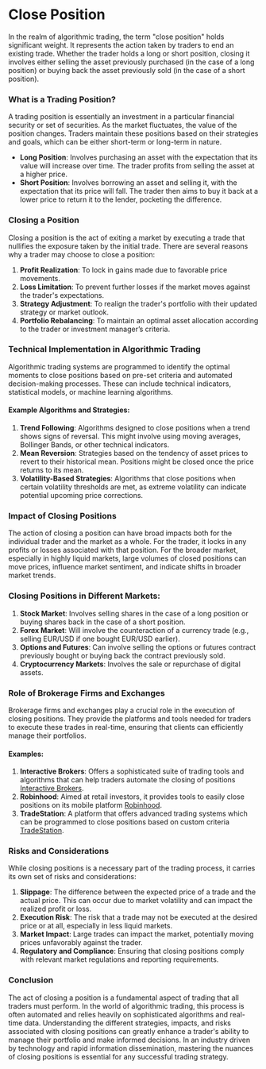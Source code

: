 # Close Position

In the realm of algorithmic trading, the term "close position" holds significant weight. It represents the action taken by traders to end an existing trade. Whether the trader holds a long or short position, closing it involves either selling the asset previously purchased (in the case of a long position) or buying back the asset previously sold (in the case of a short position).

### What is a Trading Position?

A trading position is essentially an investment in a particular financial security or set of securities. As the market fluctuates, the value of the position changes. Traders maintain these positions based on their strategies and goals, which can be either short-term or long-term in nature.

- **Long Position**: Involves purchasing an asset with the expectation that its value will increase over time. The trader profits from selling the asset at a higher price.
- **Short Position**: Involves borrowing an asset and selling it, with the expectation that its price will fall. The trader then aims to buy it back at a lower price to return it to the lender, pocketing the difference.

### Closing a Position

Closing a position is the act of exiting a market by executing a trade that nullifies the exposure taken by the initial trade. There are several reasons why a trader may choose to close a position:

1. **Profit Realization**: To lock in gains made due to favorable price movements.
2. **Loss Limitation**: To prevent further losses if the market moves against the trader's expectations.
3. **Strategy Adjustment**: To realign the trader's portfolio with their updated strategy or market outlook.
4. **Portfolio Rebalancing**: To maintain an optimal asset allocation according to the trader or investment manager’s criteria.

### Technical Implementation in Algorithmic Trading

Algorithmic trading systems are programmed to identify the optimal moments to close positions based on pre-set criteria and automated decision-making processes. These can include technical indicators, statistical models, or machine learning algorithms.

#### Example Algorithms and Strategies:

1. **Trend Following**: Algorithms designed to close positions when a trend shows signs of reversal. This might involve using moving averages, Bollinger Bands, or other technical indicators.
2. **Mean Reversion**: Strategies based on the tendency of asset prices to revert to their historical mean. Positions might be closed once the price returns to its mean.
3. **Volatility-Based Strategies**: Algorithms that close positions when certain volatility thresholds are met, as extreme volatility can indicate potential upcoming price corrections.

### Impact of Closing Positions

The action of closing a position can have broad impacts both for the individual trader and the market as a whole. For the trader, it locks in any profits or losses associated with that position. For the broader market, especially in highly liquid markets, large volumes of closed positions can move prices, influence market sentiment, and indicate shifts in broader market trends.

### Closing Positions in Different Markets:

1. **Stock Market**: Involves selling shares in the case of a long position or buying shares back in the case of a short position.
2. **Forex Market**: Will involve the counteraction of a currency trade (e.g., selling EUR/USD if one bought EUR/USD earlier).
3. **Options and Futures**: Can involve selling the options or futures contract previously bought or buying back the contract previously sold.
4. **Cryptocurrency Markets**: Involves the sale or repurchase of digital assets.

### Role of Brokerage Firms and Exchanges

Brokerage firms and exchanges play a crucial role in the execution of closing positions. They provide the platforms and tools needed for traders to execute these trades in real-time, ensuring that clients can efficiently manage their portfolios.

#### Examples:

1. **Interactive Brokers**: Offers a sophisticated suite of trading tools and algorithms that can help traders automate the closing of positions [Interactive Brokers](https://www.interactivebrokers.com).
2. **Robinhood**: Aimed at retail investors, it provides tools to easily close positions on its mobile platform [Robinhood](https://www.robinhood.com).
3. **TradeStation**: A platform that offers advanced trading systems which can be programmed to close positions based on custom criteria [TradeStation](https://www.tradestation.com).

### Risks and Considerations

While closing positions is a necessary part of the trading process, it carries its own set of risks and considerations:

1. **Slippage**: The difference between the expected price of a trade and the actual price. This can occur due to market volatility and can impact the realized profit or loss.
2. **Execution Risk**: The risk that a trade may not be executed at the desired price or at all, especially in less liquid markets.
3. **Market Impact**: Large trades can impact the market, potentially moving prices unfavorably against the trader.
4. **Regulatory and Compliance**: Ensuring that closing positions comply with relevant market regulations and reporting requirements.

### Conclusion

The act of closing a position is a fundamental aspect of trading that all traders must perform. In the world of algorithmic trading, this process is often automated and relies heavily on sophisticated algorithms and real-time data. Understanding the different strategies, impacts, and risks associated with closing positions can greatly enhance a trader's ability to manage their portfolio and make informed decisions. In an industry driven by technology and rapid information dissemination, mastering the nuances of closing positions is essential for any successful trading strategy.